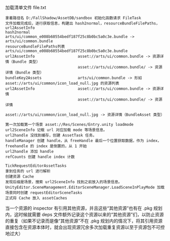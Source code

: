 加载清单文件 file.txt

    拿着路径名 D:/FallShadow/AssetDB/sandbox 初始化函数请求 FileTask
    文件加载完成后，逐行获取信息，构建出 hash2normal，resourceBundleFilePaths，url2AssetInfo
    hash2normal                     arts/ui/common_e008b60554bedf187f25c8b0bc5a0c3e.bundle -> arts/ui/common.bundle
    resourceBundleFilePaths列表     arts/ui/common_e008b60554bedf187f25c8b0bc5a0c3e.bundle
    url2AssetInfo                   asset://arts/ui/common.bundle -> 资源详情（Bundle 类型）
                                    asset://arts/ui/common.bundle/ -> 资源详情（Bundle 类型）
    bundleKey2Assets                arts/ui/common.bundle -> 形如 asset://arts/ui/common/icon_load_null.jpg 的资源列表
    url2AssetInfo                   asset://arts/ui/common.bundle -> 资源详情
                                    asset://arts/ui/common.bundle/ -> 资源详情
                                    asset://arts/ui/common/icon_load_null.jpg -> 资源详情（BundleAsset 类型）
    
    第一次加载第一个场景 asset://Res/Scenes/Entry.unity loadmode
    url2SceneInfo 记载 url 对应加载 mode 等场景信息。
    url2handle 没找到缓存，创建 AssetTask 任务。
    handleManager 创建 handle，从 freeHandle 最后一个位置获取数据，作为 index，freehandle 的 index 是倒置的，从 1 开始
    url2handle 添加 handle
    refCounts 创建 handle index 计数

    TickRequestEditorAssetTasks
    拿到任务的 url 进行解析
    创建资源 Cache
    发现后缀是场景，搜索 url2SceneInfo 找到之前放入的场景信息。
    UnityEditor.SceneManagement.EditorSceneManager.LoadSceneInPlayMode 加载场景同时创建 requestEditorSceneTasks
    正式将 Cache 放入 assetCaches



当一个资源的 inspector 有引用其他资源，并且这些“其他资源”也有在 .pkg 规划内，这时候就需要 deps 文件额外记录这个资源以来的“其他资源”们，以防止资源的重复（如果不记录而是像“其他资源”不在 .pkg 规划内的情况下，将其引用资源直接包含在资源本体时，就会出现资源冗余多次加载重复资源以至于资源包不可控地过大）

